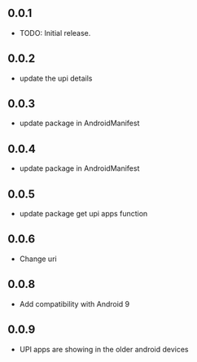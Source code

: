 ## 0.0.1
* TODO: Initial release.

## 0.0.2
* update the upi details

## 0.0.3
* update package in AndroidManifest

## 0.0.4
* update package in AndroidManifest

## 0.0.5
* update package get upi apps function

## 0.0.6
* Change uri

## 0.0.8
* Add compatibility with Android 9

## 0.0.9
* UPI apps are showing in the older android devices